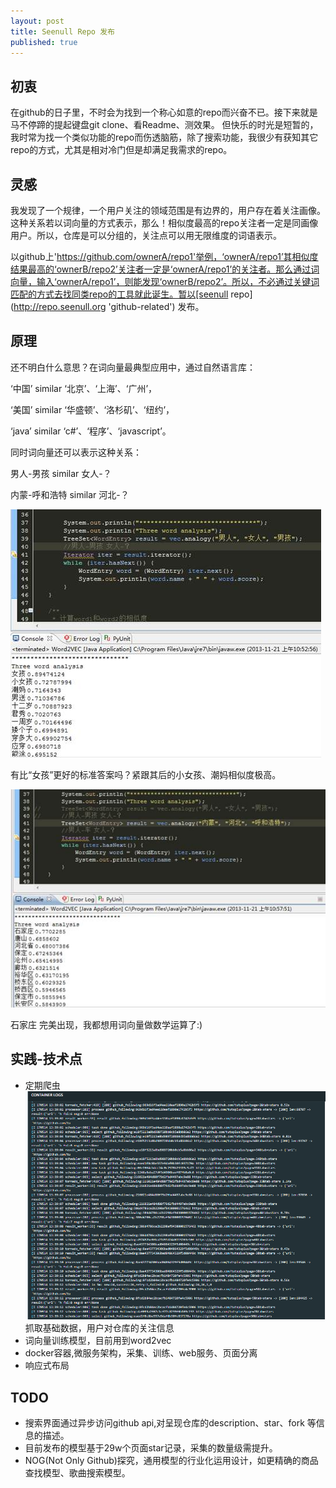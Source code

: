 ```yaml
---
layout: post
title: Seenull Repo 发布
published: true
---
```


## 初衷
在github的日子里，不时会为找到一个称心如意的repo而兴奋不已。接下来就是马不停蹄的提起键盘git clone、看Readme、测效果。
但快乐的时光是短暂的，我时常为找一个类似功能的repo而伤透脑筋，除了搜索功能，我很少有获知其它repo的方式，尤其是相对冷门但是却满足我需求的repo。
<!--more-->
## 灵感
我发现了一个规律，一个用户关注的领域范围是有边界的，用户存在着关注画像。这种关系若以词向量的方式表示，那么！相似度最高的repo关注者一定是同画像用户。所以，仓库是可以分组的，关注点可以用无限维度的词语表示。

以github上'https://github.com/ownerA/repo1'举例，‘ownerA/repo1’其相似度结果最高的‘ownerB/repo2’关注者一定是‘ownerA/repo1’的关注者。那么通过词向量，输入‘ownerA/repo1’，则能发现‘ownerB/repo2’。所以，不必通过关键词匹配的方式去找同类repo的工具就此诞生。暂以[seenull repo](http://repo.seenull.org 'github-related') 发布。

## 原理

还不明白什么意思？在词向量最典型应用中，通过自然语言库：

‘中国’ similar ‘北京’、‘上海’、‘广州’，

‘美国’ similar ‘华盛顿’、‘洛杉矶’、‘纽约’，

‘java’ similar ‘c#’、‘程序’、‘javascript’。

同时词向量还可以表示这种关系：

男人-男孩 similar 女人-？

内蒙-呼和浩特 similar 河北-？

![](/images/posts/2017-05-14-seenull-repo-release-1.jpg)

有比“女孩”更好的标准答案吗？紧跟其后的小女孩、潮妈相似度极高。

![](/images/posts/2017-05-14-seenull-repo-release-2.jpg)

石家庄 完美出现，我都想用词向量做数学运算了:)

## 实践-技术点

 - 定期爬虫
![](/images/posts/2017-05-14-seenull-repo-release-3.png)
抓取基础数据，用户对仓库的关注信息
 - 词向量训练模型，目前用到word2vec
 - docker容器,微服务架构，采集、训练、web服务、页面分离
 - 响应式布局

## TODO
 - 搜索界面通过异步访问github api,对呈现仓库的description、star、fork 等信息的描述。
 - 目前发布的模型基于29w个页面star记录，采集的数量级需提升。
 - NOG(Not Only Github)探究，通用模型的行业化运用设计，如更精确的商品查找模型、歌曲搜索模型。
